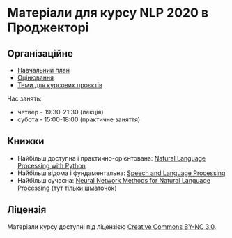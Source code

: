 # Матеріали для курсу NLP 2020 в Проджекторі

## Організаційне

- [Навчальний план](syllabus.md)
- [Оцінювання](grading.md)
- [Теми для курсових проєктів](course-project.md)

Час занять:
- четвер - 19:30-21:30 (лекція)
- субота - 15:00-18:00 (практичне заняття)

## Книжки

- Найбільш доступна і практично-орієнтована: [Natural Language Processing with Python](http://www.nltk.org/book/)
- Найбільш відома і фундаментальна: [Speech and Language Processing](https://web.stanford.edu/~jurafsky/slp3/)
- Найбільш сучасна: [Neural Network Methods for
Natural Language Processing](http://www.morganclaypoolpublishers.com/catalog_Orig/samples/9781627052955_sample.pdf) (тут тільки шматочок)

## Ліцензія

Матеріали курсу доступні під ліцензією [Creative Commons BY-NC 3.0](https://creativecommons.org/licenses/by-nc/3.0/).
